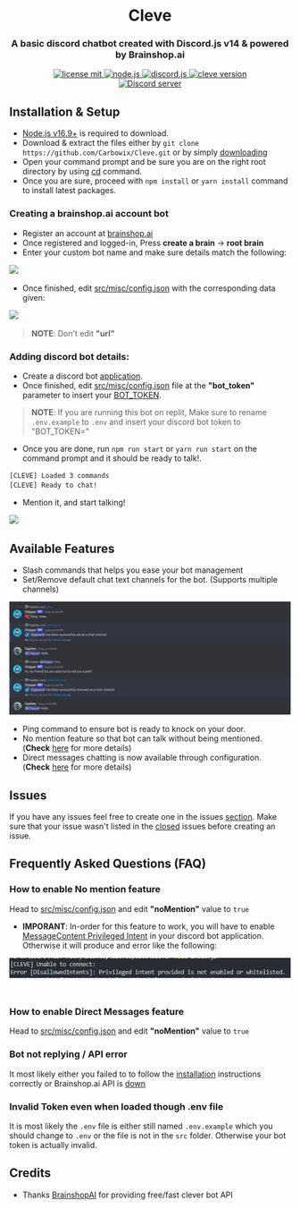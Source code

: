<h1 align="center">
   Cleve
</h1>
<h3 align="center">A basic discord chatbot created with Discord.js v14 & powered by Brainshop.ai</h3>
<p align="center">

<a href="https://github.com/Carbowix/Cleve/blob/master/LICENSE">
   <img src="https://img.shields.io/github/license/carbowix/cleve?style=for-the-badge" alt="license mit"/>
</a>
<a href="https://nodejs.org/en/download/">
   <img src="https://img.shields.io/badge/node-16.9+-brightgreen?style=for-the-badge" alt="node.js"/>
</a>
<a href="https://github.com/discordjs/discord.js/">
   <img src="https://img.shields.io/badge/discord.js-v14-blue?style=for-the-badge" alt="discord.js"/>
</a>
<a href="https://github.com/Carbowix/Cleve">
   <img src="https://img.shields.io/github/package-json/v/carbowix/cleve?style=for-the-badge" alt="cleve version"/>
</a>
<br>
<a href="https://discord.gg/nntu7rgxtP">
<img src="https://img.shields.io/discord/633795546724827157?color=5865F2&logo=discord&logoColor=white" alt="Discord server" />
</a>
</p>


## Installation & Setup
- [Node.js v16.9+](https://nodejs.org/en/download) is required to download.
- Download & extract the files either by `git clone https://github.com/Carbowix/Cleve.git` or by simply [downloading](https://github.com/Carbowix/Cleve/archive/refs/heads/master.zip)
- Open your command prompt and be sure you are on the right root directory by using [cd](https://www.lifewire.com/change-directories-in-command-prompt-5185508) command.
- Once you are sure, proceed with `npm install` or `yarn install` command to install latest packages.

### Creating a brainshop.ai account bot
- Register an account at [brainshop.ai](http://brainshop.ai/user/register)
- Once registered and logged-in, Press **create a brain** -> **root brain**
- Enter your custom bot name and make sure details match the following:
<img src="https://i.ibb.co/WGkXrw1/tut-02.png">

- Once finished, edit [src/misc/config.json](https://github.com/Carbowix/Cleve/blob/master/src/misc/config.json) with the corresponding data given: 
<img src="https://i.ibb.co/3y2PXDt/tut-03.png">

>**NOTE**: Don't edit **"url"**

### Adding discord bot details:
- Create a discord bot [application](https://discordjs.guide/preparations/setting-up-a-bot-application.html#your-bot-s-token).
- Once finished, edit [src/misc/config.json](https://github.com/Carbowix/Cleve/blob/master/src/misc/config.json) file at the **"bot_token"** parameter to insert your [BOT_TOKEN](https://www.writebots.com/discord-bot-token/).

>**NOTE**: If you are running this bot on replit, Make sure to rename `.env.example` to `.env` and insert your discord bot token to "BOT_TOKEN="


- Once you are done, run `npm run start` or `yarn run start` on the command prompt and it should be ready to talk!.
```bash
[CLEVE] Loaded 3 commands
[CLEVE] Ready to chat!
```

- Mention it, and start talking!


<img src="https://i.ibb.co/M5tjLTh/cleve-Talk.png">

## Available Features
- Slash commands that helps you ease your bot management
- Set/Remove default chat text channels for the bot. (Supports multiple channels)
<img src="./src/misc/images/feature.png" />

- Ping command to ensure bot is ready to knock on your door.
- No mention feature so that bot can talk without being mentioned. (**Check** [here](#how-to-enable-no-mention-feature) for more details)
- Direct messages chatting is now available through configuration. (**Check** [here](#how-to-enable-direct-messages-feature) for more details)

## Issues
If you have any issues feel free to create one in the issues [section](https://github.com/Carbowix/Cleve/issues). Make sure that your issue wasn't listed in the [closed](https://github.com/Carbowix/Cleve/issues?q=is%3Aissue+is%3Aclosed) issues before creating an issue.

## Frequently Asked Questions (FAQ)
### How to enable No mention feature
Head to [src/misc/config.json](https://github.com/Carbowix/Cleve/blob/master/src/misc/config.json) and edit **"noMention"** value to `true`

- **IMPORANT**: In-order for this feature to work, you will have to enable [MessageContent Privileged Intent](https://autocode.com/discord/threads/what-are-discord-privileged-intents-and-how-do-i-enable-them-tutorial-0c3f9977/) in your discord bot application. Otherwise it will produce and error like the following:
<img src="./src/misc/images/error.png">

### How to enable Direct Messages feature
Head to [src/misc/config.json](https://github.com/Carbowix/Cleve/blob/master/src/misc/config.json) and edit **"noMention"** value to `true`

### Bot not replying / API error
It most likely either you failed to to follow the [installation](#installation--setup) instructions correctly or Brainshop.ai API is [down](https://rapidapi.com/Acobot/api/brainshop-ai/discussions)

### Invalid Token even when loaded though .env file
It is most likely the `.env` file is either still named `.env.example` which you should change to `.env` or the file is not in the `src` folder.
Otherwise your bot token is actually invalid.

## Credits
- Thanks [BrainshopAI](http://brainshop.ai/) for providing free/fast clever bot API
